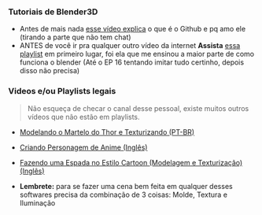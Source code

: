 ### Tutoriais de Blender3D

* Antes de mais nada [esse vídeo explica](https://www.youtube.com/watch?v=ZDo_f3ZibFA) o que é o Github e pq amo ele (tirando a parte que não tem chat)
* ANTES de você ir pra qualquer outro vídeo da internet **Assista** [essa playlist](https://www.youtube.com/watch?v=Vlkh5JFFzU0&list=PLkei3LlusC-Gdszmg9TPmd0gSYxMSI4vT) em primeiro lugar, foi ela que me ensinou a maior parte de como funciona o blender (Até o EP 16 tentando imitar tudo certinho, depois disso não precisa)

### Videos e/ou Playlists legais 

> Não esqueça de checar o canal desse pessoal, existe muitos outros vídeos que não estão em playlists.

* [Modelando o Martelo do Thor e Texturizando (PT-BR)](https://www.youtube.com/watch?v=amtQ5SRC47U&list=PLaMfHWsVa-bOyXNAG0VrhRw_MOIi-xZJt)
* [Criando Personagem de Anime (Inglês)](https://www.youtube.com/watch?v=5Xuf6ODN_xY&list=PLvgIVNDU-Dxjb3eukDF5W0l0-6ShO9OiM)
* [Fazendo uma Espada no Estilo Cartoon (Modelagem e Texturização) (Inglês)](https://www.youtube.com/watch?v=blzjJ_fIlrs&list=PLcu0P6DnVPHckQSmXD6X4KAzlz5og_Pb4)

* **Lembrete:** para se fazer uma cena bem feita em qualquer desses softwares precisa da combinação de 3 coisas: Molde, Textura e Iluminação
